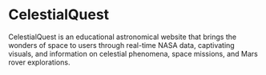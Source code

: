 # CelestialQuest
CelestialQuest is an educational astronomical website that brings the wonders of space to users through real-time NASA data, captivating visuals, and information on celestial phenomena, space missions, and Mars rover explorations.
